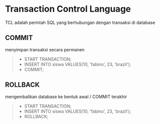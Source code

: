 # Transaction Control Language
TCL adalah perintah SQL yang berhubungan dengan transaksi di database
## COMMIT
menyimpan transaksi secara permanen
> - START TRANSACTION;
> - INSERT INTO siswa VALUES(10, 'fabino', 23, 'brazil');
> - COMMIT;
## ROLLBACK
mengembalikan database ke bentuk awal / COMMIT terakhir
> - START TRANSACTION;
> - INSERT INTO siswa VALUES(10, 'fabino', 23, 'brazil');
> - ROLLBACK;
